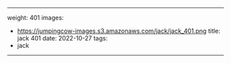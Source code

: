
---
weight: 401
images:
- https://jumpingcow-images.s3.amazonaws.com/jack/jack_401.png
title: jack 401
date: 2022-10-27
tags:
- jack
---
